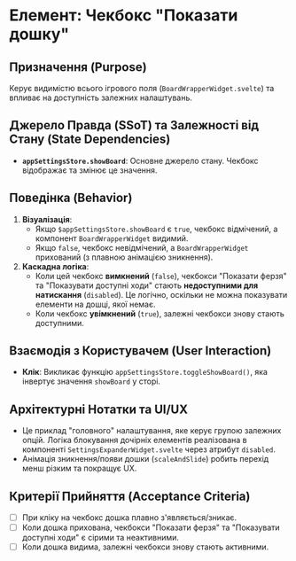 # Елемент: Чекбокс "Показати дошку"

## Призначення (Purpose)

Керує видимістю всього ігрового поля (`BoardWrapperWidget.svelte`) та впливає на доступність залежних налаштувань.

## Джерело Правда (SSoT) та Залежності від Стану (State Dependencies)

-   **`appSettingsStore.showBoard`**: Основне джерело стану. Чекбокс відображає та змінює це значення.

## Поведінка (Behavior)

1.  **Візуалізація**:
    *   Якщо `$appSettingsStore.showBoard` є `true`, чекбокс відмічений, а компонент `BoardWrapperWidget` видимий.
    *   Якщо `false`, чекбокс невідмічений, а `BoardWrapperWidget` прихований (з плавною анімацією зникнення).
2.  **Каскадна логіка**:
    *   Коли цей чекбокс **вимкнений** (`false`), чекбокси "Показати ферзя" та "Показувати доступні ходи" стають **недоступними для натискання** (`disabled`). Це логічно, оскільки не можна показувати елементи на дошці, якої немає.
    *   Коли чекбокс **увімкнений** (`true`), залежні чекбокси знову стають доступними.

## Взаємодія з Користувачем (User Interaction)

-   **Клік**: Викликає функцію `appSettingsStore.toggleShowBoard()`, яка інвертує значення `showBoard` у сторі.

## Архітектурні Нотатки та UI/UX

-   Це приклад "головного" налаштування, яке керує групою залежних опцій. Логіка блокування дочірніх елементів реалізована в компоненті `SettingsExpanderWidget.svelte` через атрибут `disabled`.
-   Анімація зникнення/появи дошки (`scaleAndSlide`) робить перехід менш різким та покращує UX.

## Критерії Прийняття (Acceptance Criteria)

-   [ ] При кліку на чекбокс дошка плавно з'являється/зникає.
-   [ ] Коли дошка прихована, чекбокси "Показати ферзя" та "Показувати доступні ходи" є сірими та неактивними.
-   [ ] Коли дошка видима, залежні чекбокси знову стають активними.